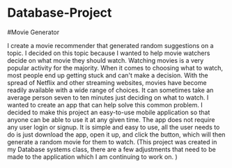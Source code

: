 # Database-Project
#Movie Generator 

 
I create a movie recommender that generated random suggestions on a topic. I decided on this topic because I wanted to help movie watchers decide on what movie they should watch. Watching movies is a very popular activity for the majority. When it comes to choosing what to watch, most people end up getting stuck and can't make a decision. With the spread of Netflix and other streaming websites, movies have become readily available with a wide range of choices. It can sometimes take an average person seven to ten minutes just deciding on what to watch. I wanted to create an app that can help solve this common problem. I decided to make this project an easy-to-use mobile application so that anyone can be able to use it at any given time. The app does not require any user login or signup. It is simple and easy to use, all the user needs to do is just download the app, open it up, and click the button, which will then generate a random movie for them to watch. (This project was created in my Database systems class, there are a few adjustments that need to be made to the application which I am continuing to work on. )
